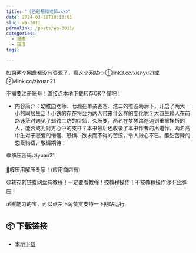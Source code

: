 ```yaml
---
title: "《爸爸想和老師xxx》"
date: 2024-03-28T18:13:01
slug: wp-3011
permalink: /posts/wp-3011/
categories:
  - 漫画
  - 日漫
tags:

---
```


如果两个网盘都没有资源了，看这个网站👉①link3.cc/xianyu21或②vlink.cc/ziyuan21

不需要注册账号！直接点本地下载转存OK？懂吧！

*   内容简介：幼稚园老师．七濑在单亲爸爸．浩二的推波助澜下，开启了两大一小的同居生活！小铁的存在将会为两人带来什么样的变化呢？大四生赖人在前路迷茫时遇见了蜡烛工坊的绘师．久坂要，两名在梦想路途遇到重重挫折的人，能否成为对方心中的支柱？本书最后还收录了本书作者的出道作，两名高中生对于恋爱的懵懂、恐惧、欲求而不得的苦涩，令人揪心不已。酸甜苦辣的恋爱物语，敬请期待！

🟢解压密码:ziyuan21

🔵解压用解压专家！(应用商店有)

🟡转存的链接网盘有教程！一定要看教程！按教程操作！不按教程操作你不会解压！

💰🈶能力的宝，可以点左下角赞赏支持一下网站运行

## 📦 下载链接
- [本地下载](https://blziyuan21.com/pay-download/3011?key=7d5f9e2627&down_id=0)

